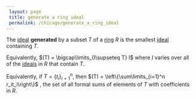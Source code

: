 ```yaml
---
 layout: page
 title: generate a ring ideal
 permalink: /chicago/generate_a_ring_ideal
---
```

The [ideal](https://mathgloss.github.io/MathGloss/ring_ideal) **generated** by a subset $T$ of a [ring](https://mathgloss.github.io/MathGloss/ring) $R$ is the smallest [ideal](https://mathgloss.github.io/MathGloss/###########ideal) containing $T$. 

Equivalently, $(T) = \bigcap\limits_{I\supseteq T} I$ where $I$ varies over all of the [ideals](https://mathgloss.github.io/MathGloss/###########ideals) in 
$R$ that contain $T$. 

Equivalently, if $T = \{t_i\}_{i=1}^n$, then $(T) = \left\{\sum\limits_{i=1}^n r_it_i\right\}$ , the set of all formal sums of elements of $T$ with coefficients in $R$.

